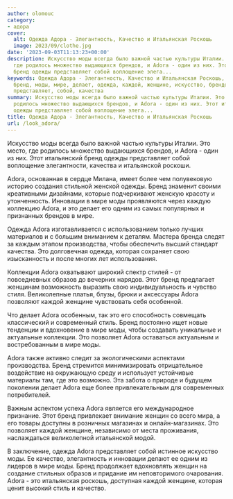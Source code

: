 ```yaml
---
author: olomouc
category:
- адора
cover:
  alt: Одежда Адора - Элегантность, Качество и Итальянская Роскошь
  image: 2023/09/clothe.jpg
date: '2023-09-03T11:13:23+00:00'
description: Искусство моды всегда было важной частью культуры Италии. Это место,
  где родилось множество выдающихся брендов, и Adora - один из них. Этот итальянский
  бренд одежды представляет собой воплощение элега...
keywords: Одежда Адора - Элегантность, Качество и Итальянская Роскошь, adora, это,
  бренд, моды, мире, делает, одежда, каждой, женщине, искусство, брендов, одежды,
  представляет, собой, качества
summary: Искусство моды всегда было важной частью культуры Италии. Это место, где
  родилось множество выдающихся брендов, и Adora - один из них. Этот итальянский бренд
  одежды представляет собой воплощение элега...
title: Одежда Адора - Элегантность, Качество и Итальянская Роскошь
url: /look_adora/
---
```


Искусство моды всегда было важной частью культуры Италии. Это место, где родилось множество выдающихся брендов, и Adora - один из них. Этот итальянский бренд одежды представляет собой воплощение элегантности, качества и итальянской роскоши.

Adora, основанная в сердце Милана, имеет более чем полувековую историю создания стильной женской одежды. Бренд знаменит своими креативными дизайнами, которые подчеркивают женскую красоту и утонченность. Инновации в мире моды проявляются через каждую коллекцию Adora, и это делает его одним из самых популярных и признанных брендов в мире.

Одежда Adora изготавливается с использованием только лучших материалов и с большим вниманием к деталям. Мастера бренда следят за каждым этапом производства, чтобы обеспечить высший стандарт качества. Это долговечная одежда, которая сохраняет свою изысканность и после многих лет использования.

Коллекции Adora охватывают широкий спектр стилей - от повседневных образов до вечерних нарядов. Этот бренд предлагает женщинам возможность выразить свою индивидуальность и чувство стиля. Великолепные платья, блузы, брюки и аксессуары Adora позволяют каждой женщине чувствовать себя особенной.

Что делает Adora особенным, так это его способность совмещать классический и современный стиль. Бренд постоянно ищет новые тенденции и вдохновение в мире моды, чтобы создавать уникальные и актуальные коллекции. Это позволяет Adora оставаться актуальным и востребованным в мире моды.

Adora также активно следит за экологическими аспектами производства. Бренд стремится минимизировать отрицательное воздействие на окружающую среду и использует устойчивые материалы там, где это возможно. Эта забота о природе и будущем поколении делает Adora еще более привлекательным для современных потребителей.

Важным аспектом успеха Adora является его международное признание. Этот бренд привлекает внимание женщин со всего мира, а его товары доступны в розничных магазинах и онлайн-магазинах. Это позволяет каждой женщине, независимо от места проживания, наслаждаться великолепной итальянской модой.

В заключение, одежда Adora представляет собой истинное искусство моды. Ее качество, элегантность и инновации делают ее одним из лидеров в мире моды. Бренд продолжает вдохновлять женщин на создание стильных образов и придание им неповторимого очарования. Adora - это итальянская роскошь, доступная каждой женщине, которая ценит высокий стиль и качество.